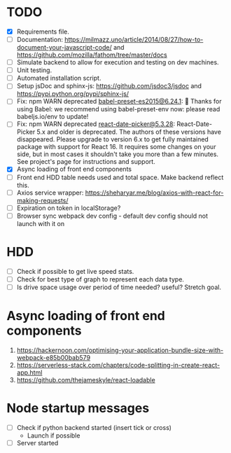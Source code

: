 # TODO

- [x] Requirements file.
- [ ] Documentation: https://milmazz.uno/article/2014/08/27/how-to-document-your-javascript-code/ and https://github.com/mozilla/fathom/tree/master/docs
- [ ] Simulate backend to allow for execution and testing on dev machines.
- [ ] Unit testing.
- [ ] Automated installation script.
- [ ] Setup jsDoc and sphinx-js: https://github.com/jsdoc3/jsdoc and https://pypi.python.org/pypi/sphinx-js/
- [ ] Fix: npm WARN deprecated babel-preset-es2015@6.24.1: 🙌  Thanks for using Babel: we recommend using babel-preset-env now: please read babeljs.io/env to update!
- [ ] Fix: npm WARN deprecated react-date-picker@5.3.28: React-Date-Picker 5.x and older is deprecated. The authors of these versions have disappeared. Please upgrade to version 6.x to get fully maintained package with support for React 16. It requires some changes on your side, but in most cases it shouldn't take you more than a few minutes. See project's page for instructions and support.
- [x] Async loading of front end components
- [ ] Front end HDD table needs used and total space. Make backend reflect this.
- [ ] Axios service wrapper: https://sheharyar.me/blog/axios-with-react-for-making-requests/
- [ ] Expiration on token in localStorage?
- [ ] Browser sync webpack dev config - default dev config should not launch with it on

# HDD

- [ ] Check if possible to get live speed stats.
- [ ] Check for best type of graph to represent each data type.
- [ ] Is drive space usage over period of time needed? useful? Stretch goal.

# Async loading of front end components

1. https://hackernoon.com/optimising-your-application-bundle-size-with-webpack-e85b00bab579
2. https://serverless-stack.com/chapters/code-splitting-in-create-react-app.html
3. https://github.com/thejameskyle/react-loadable

# Node startup messages

- [ ] Check if python backend started (insert tick or cross)
    - Launch if possible
- [ ] Server started
